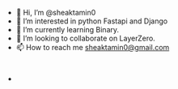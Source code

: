 - 👋 Hi, I’m @sheaktamin0
- 👀 I’m interested in python Fastapi and Django
- 🌱 I’m currently learning  Binary.
- 💞️ I’m looking to collaborate on LayerZero.
- 📫 How to reach me sheaktamin0@gmail.com
- #
<!---
sheaktamin0/sheaktamin0 is a ✨ special ✨ repository because its `README.md` (this file) appears on your GitHub profile.
You can click the Preview link to take a look 
